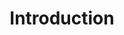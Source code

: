 ---
layout: docs
title: Introduction
description: A quick guide for new starters
category: getting-started
chapter: true
weight: 2
---